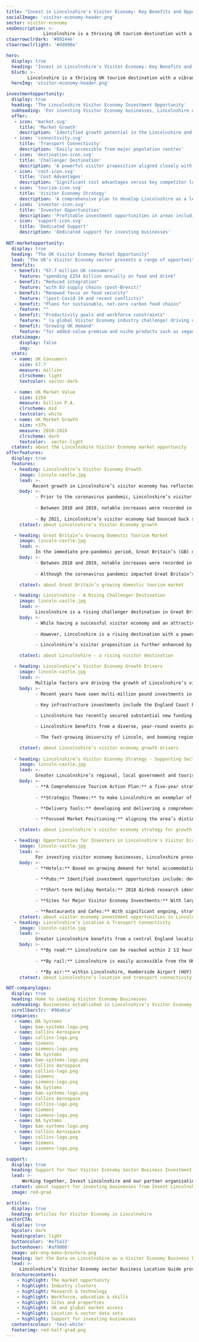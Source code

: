 ```yaml
---
title: "Invest in Lincolnshire's Visitor Economy: Key Benefits and Opportunities"
socialImage: 'visitor-economy-header.png'
sector: visitor-economy
seoDescription: >-
              Lincolnshire is a thriving UK tourism destination with a vibrant visitor economy. The region’s offer aligns strongly with key current UK tourism trends, presenting high-value investment opportunities for businesses across the sector.
ctaarrowclrdark: '#80244e'             
ctaarrowclrlight: '#dd898e'             

hero:
  display: true
  heading: "Invest in Lincolnshire's Visitor Economy: Key Benefits and Opportunities"
  blurb: >-
        Lincolnshire is a thriving UK tourism destination with a vibrant visitor economy. The region’s offer aligns strongly with key current UK tourism trends, presenting high-value investment opportunities for businesses across the sector.
  heroImg: 'visitor-economy-header.png'

investmentopportunity:
  display: true
  heading: 'The Lincolnshire Visitor Economy Investment Opportunity'
  subheading: 'For investing Visitor Economy businesses, Lincolnshire offers:'
  offer:
   - icon: 'market.svg'
     title: 'Market Growth'
     description: 'Identified growth potential in the Lincolnshire and UK visitor economies.' 
   - icon: 'connectivity.svg'
     title: 'Transport Connectivity'
     description: 'Easily accessible from major population centres'
   - icon: 'destination-icon.svg'
     title: 'Challenger Destination'
     description: 'A powerful visitor proposition aligned closely with key growth segments.'           
   - icon: 'cost-icon.svg'
     title: 'Cost Advantages'
     description: 'Significant cost advantages versus key competitor locations.'
   - icon: 'tourism-icon.svg'
     title: 'Visitor Economy Strategy'
     description: 'A comprehensive plan to develop Lincolnshire as a leading tourism destination.'
   - icon: 'investor-icon.svg'
     title: 'Investor Opportunities'
     description: 'Profitable investment opportunities in areas including hotels, pubs, holiday rentals, major attractions, restaurants and cafes.'
   - icon: 'support-icon.svg'
     title: 'Dedicated Support'
     description: 'Dedicated support for investing businesses'    
             
NOT-marketopportunity:
  display: true
  heading: "The UK Visitor Economy Market Opportunity"
  lead: "The UK’s Visitor Economy sector presents a range of opportunities for business investment, growth and reshoring. Key drivers include:"
  benefits:
   - benefit: "67.7 million UK consumers"
     feature: "spending £254 billion annually on food and drink"
   - benefit: "Reduced integration"
     feature: "with EU supply chains (post-Brexit)"
   - benefit: "Renewed focus on food security"
     feature: "(post-Covid-19 and recent conflicts)"
   - benefit: "Plans for sustainable, net-zero carbon food chains"
     feature: ""
   - benefit: "Productivity goals and workforce constraints"
     feature: " (a global Visitor Economy industry challenge) driving demand for new technologies"
   - benefit: "Growing UK demand"
     feature: "for added-value premium and niche products such as vegan, organic, more nutritious and ‘free-from’ foods" 
  statsimage:
     display: false
     img: 
  stats: 
   - name: UK Consumers
     size: 67.7
     measure: million
     clrscheme: light
     textcolor: sector-dark

   - name: UK Market Value
     size: £254
     measure: billion P.A.
     clrscheme: mid
     textcolor: white
   - name: UK Market Growth
     size: +37%
     measure: 2010-2019
     clrscheme: dark
     textcolor:  sector-light     
  ctatext: about the Lincolnshire Visitor Economy market opportunity
offerfeatures:
  display: true
  features:
   - heading: Lincolnshire’s Visitor Economy Growth
     image: lincoln-castle.jpg
     lead: >-
          Recent growth in Lincolnshire’s visitor economy has reflected the attractiveness of the region’s offer and the rising popularity of domestic tourism among UK residents, presenting investment and growth opportunities for businesses across the sector.
     body: >-
           - Prior to the coronavirus pandemic, Lincolnshire’s visitor economy experienced a sustained period of significant growth - increasing in value by a third between 2012 and 2017.
           
           - Between 2018 and 2019, notable increases were recorded in visitor days (exceeding 50 million in 2019), overall visitor numbers (exceeding 35 million in 2019), visitor expenditure, and the sector’s overall economic impact (reaching £730 million in 2019). 
           
           - By 2021, Lincolnshire’s visitor economy had bounced back strongly from the pandemic, although performance remained behind 2019. UK domestic tourism is projected to return to pre-pandemic levels in 2023, presenting an opportunity for the sector in Lincolnshire to revert to the robust growth of the pre-pandemic period.
     ctatext: about Lincolnshire's Visitor Economy growth  

   - heading: Great Britain’s Growing Domestic Tourism Market
     image: lincoln-castle.jpg
     lead: >-
           In the immediate pre-pandemic period, Great Britain’s (GB) domestic tourism sector saw growth across categories including overnight trips, holidays, VFR (visiting friends and relatives), and business.
     body: >-
           - Between 2018 and 2019, notable increases were recorded in GB overnight trips and expenditure; GB holiday trips; VFR trips, bednights and expenditure; and GB business trips expenditure. 
  
           - Although the coronavirus pandemic impacted Great Britain’s tourism sector significantly, these positive prior trends, in combination with the pandemic’s positive effect on the ‘staycation’ market, provide a solid basis for post-pandemic growth

     ctatext: about Great Britain’s growing domestic tourism market 

   - heading: Lincolnshire - A Rising Challenger Destination
     image: lincoln-castle.jpg
     lead: >-
           Lincolnshire is a rising challenger destination in Great Britain’s visitor economy. The area’s powerful visitor proposition aligns closely with key growth segments, creating profitable opportunities for companies across the sector.
     body: >-
           - While having a successful visitor economy and an attractive destination offer, Lincolnshire (along with the wider East Midlands region) currently achieves lower visitor spend than key competitor English regions with historically stronger tourism profiles. 
  
           - However, Lincolnshire is a rising destination with a powerful ‘City, Coast and Countryside’ proposition that aligns closely with key growth areas. These include the ‘empty nester’ and ‘older independent’ visitor segments, and holiday types including overnight/short stay, coastal/seaside, walking/hiking, countryside/village and smaller cities/towns.

           - Lincolnshire’s visitor proposition is further enhanced by significant cost advantages versus key competitor locations. According to 2022 research, Lincolnshire is the UK’s second most affordable visitor destination.

     ctatext: about Lincolnshire - a rising visitor destination 

   - heading: Lincolnshire’s Visitor Economy Growth Drivers
     image: lincoln-castle.jpg
     lead: >-
           Multiple factors are driving the growth of Lincolnshire’s visitor economy, including major investments in attractions and infrastructure; strategic government funding and support; a diverse events programme; and the area’s thriving education and industrial sectors.
     body: >-
           - Recent years have seen multi-million pound investments in Lincolnshire’s leading visitor attractions, with more than £50 million spent on Lincoln Cathedral, The International Bomber Command Centre, The North Sea Observatory, and Lincoln Castle alone. 
  
           - Key infrastructure investments include the England Coast Path in Lincolnshire. The completion of new sections, planned for 2023-24, is projected to boost visitor numbers - to walk, cycle or ride the trail - benefiting businesses across the visitor economy.

           - Lincolnshire has recently secured substantial new funding from the UK Government for projects that will boost the visitor economy, in areas including business capital investment, sustainable transport, heritage, urban regeneration and digital infrastructure.

           - Lincolnshire benefits from a diverse, year-round events programme, catering to a broad range of visitor demographics.

           - The fast-growing University of Lincoln, and booming regional industries including low carbon energy, agrifood and defence, are further benefiting Lincolnshire’s visitor economy.

     ctatext: about Lincolnshire’s visitor economy growth drivers 
     
   - heading: Lincolnshire’s Visitor Economy Strategy - Supporting Sector Growth
     image: lincoln-castle.jpg
     lead: >-
           Greater Lincolnshire’s regional, local government and tourism sector organisations are working as an integrated team to grow visitor numbers and create a profitable, low-risk environment for investing businesses.
     body: >-
           - **A Comprehensive Tourism Action Plan:** a five-year strategy for visitor economy growth, with a vision for developing Lincolnshire as a nationally and internationally important tourism destination, by supporting and developing local businesses and encouraging visitor spend. 
  
           - **Strategic Themes:** to make Lincolnshire an exemplar of sustainable tourism; to extend the tourism season; to enhance the visitor offer for a wider range of audiences; to improve sector business productivity; and to improve local infrastructure. 

           - **Delivery Tools:** developing and delivering a comprehensive sector skills training programme; creating a coordinated, networked marketing offer; coordinating survey information to develop an area-wide customer insight programme; maximising partnership working; and improving support for local businesses.

           - **Focused Market Positioning:** aligning the area’s distinctive strengths with high-growth visitor segments and holiday types, and projected key trends.

     ctatext: about Lincolnshire’s visitor economy strategy for growth      

   - heading: Opportunities for Investors in Lincolnshire's Visitor Economy
     image: lincoln-castle.jpg
     lead: >-
           For investing visitor economy businesses, Lincolnshire presents profitable growth opportunities across a range of areas including hotels, pubs, other accommodation, attractions, and services.
     body: >-
           - **Hotels:** Based on growing demand for hotel accommodation and a more diverse hotel offer, identified investment opportunities include 4-star and boutique hotels, upper-tier budget hotels, and hotels in historic market towns. 2022 research showed a strong, post-pandemic bounce back in hotel occupancy rates and revenue per room.  
  
           - **Pubs:** Identified investment opportunities include: development of bedroom accommodation; upgrading of existing characterful pubs; refurbishment of existing properties; development of gastropubs with boutique bedrooms; development of new-build pubs with budget bedrooms; and provision of non-serviced accommodation at rural pubs. 

           - **Short-term Holiday Rentals:** 2018 Airbnb research identified the East Midlands (which includes Lincolnshire) as the 2nd fastest growing UK destination for guests using Airbnb. The data presents a clear case for investment in Lincoln - a leading historic city destination with significant demand, constrained supply and strong revenues.

           - **Sites for Major Visitor Economy Investments:** With large, cost-competitive sites, easy access to major population centres, and a growing tourism industry, Lincolnshire presents an attractive opportunity for businesses investing in major visitor attractions.

           - **Restaurants and Cafes:** With significant ongoing, strategic investment in market towns, infrastructure and visitor attractions, Lincolnshire presents opportunities for businesses to invest in restaurants and cafes across the area.
     ctatext: about visitor economy investment opportunities in Lincolnshire 
   - heading: Lincolnshire’s Location & Transport Connectivity
     image: lincoln-castle.jpg
     lead: >-
           Greater Lincolnshire benefits from a central England location and excellent transport connectivity, making it easily accessible from England’s major population centres.
     body: >-
           - **By road:** Lincolnshire can be reached within 2 1⁄2 hours from the major population centres of the Midlands and North of England, and within 2 3⁄4 hours from London. More than 75% of the UK’s population can reach the area within around 3 1⁄2 hours.  
  
           - **By rail:** Lincolnshire is easily accessible from the UK’s major population centres. Lincoln can be reached within 2 hours from London, and within 2 ¼ hours from Manchester.

           - **By air:** within Lincolnshire, Humberside Airport (HUY) offers frequent ‘hub-feeder’ services from/to Amsterdam Schiphol (AMS), with connections from/to 800 global destinations. Airports accessible within 2 hours’ drive time include East Midlands (EMA), Birmingham (BHX), and Leeds-Bradford (LBA).
     ctatext: about Lincolnshire’s location and transport connectivity 

NOT-companylogos:
  display: true
  heading: Home to Leading Visitor Economy Businesses
  subheading: Businesses established in Lincolnshire’s Visitor Economy sector include
  scrollbarclr: '#90a6ca'
  companies:
   - name: BA Systems
     logo: bae-systems-logo.png
   - name: Collins Aerospace
     logo: collins-logo.png
   - name: Siemens
     logo: siemens-logo.png
   - name: BA Systems
     logo: bae-systems-logo.png
   - name: Collins Aerospace
     logo: collins-logo.png
   - name: Siemens
     logo: siemens-logo.png
   - name: BA Systems
     logo: bae-systems-logo.png
   - name: Collins Aerospace
     logo: collins-logo.png
   - name: Siemens
     logo: siemens-logo.png
   - name: BA Systems
     logo: bae-systems-logo.png
   - name: Collins Aerospace
     logo: collins-logo.png
   - name: Siemens
     logo: siemens-logo.png 

support:
  display: true
  heading: Support for Your Visitor Economy Sector Business Investment
  lead: >-
      Working together, Invest Lincolnshire and our partner organisations, including local authorities, education providers and businesses, provide dedicated support to ensure a ‘soft landing’ for companies locating and investing in Lincolnshire.
  ctatext: about support for investing businesses from Invest Lincolnshire
  image: red-grad

articles:
  display: true
  heading: Articles for Visitor Economy in Lincolnshire
sectorCTA:
  display: true
  bgcolor: dark
  headingcolor: light
  buttoncolor: '#e75a13'
  buttonhover: '#af0000'
  image: adv-eng-manu-brochure.png
  heading: Get the Data on Lincolnshire as a Visitor Economy Business Location
  lead: >-
     Lincolnshire’s Visitor Economy sector Business Location Guide provides essential information and data for companies researching and evaluation Lincolnshire as a potential investment location, including:                                       
  brochurecontents:
    - highlight: The market opportunity
    - highlight: Industry clusters
    - highlight: Research & technology
    - highlight: Workforce, education & skills
    - highlight: Sites and properties
    - highlight: UK and global market access
    - highlight: Location & sector data sets
    - highlight: Support for investing businesses
  contentscolour: 'text-white'
  footerimg: red-half-grad.png 
---
```


